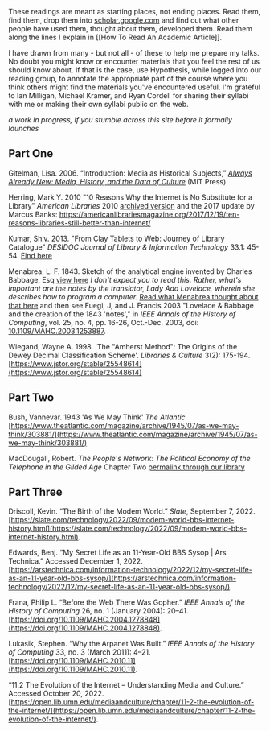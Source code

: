 These readings are meant as starting places, not ending places. Read them, find them, drop them into [scholar.google.com](https://scholar.google.com) and find out what other people have used them, thought about them, developed them. Read them along the lines I explain in [[How To Read An Academic Article]]. 

I have drawn from many - but not all - of these to help me prepare my talks. No doubt you might know or encounter materials that you feel the rest of us should know about. If that is the case, use Hypothesis, while logged into our reading group, to annotate the appropriate part of the course where you think others might find the materials you've encountered useful. I'm grateful to Ian Milligan, Michael Kramer, and Ryan Cordell for sharing their syllabi with me or making their own syllabi public on the web. 

_a work in progress, if you stumble across this site before it formally launches_

## Part One

Gitelman, Lisa. 2006. “Introduction: Media as Historical Subjects,” [_Always Already New: Media, History, and the Data of Culture_](http://web.mit.edu/uricchio/Public/television/Gitelman.pdf) (MIT Press)

Herring, Mark Y. 2010 "10 Reasons Why the Internet is No Substitute for a Library" *American Libraries* 2010 [archived version](https://web.archive.org/web/20150623123507/https://americanlibrariesmagazine.org/2010/01/20/10-reasons-why-the-internet-is-no-substitute-for-a-library/) and the 2017 update by Marcus Banks: https://americanlibrariesmagazine.org/2017/12/19/ten-reasons-libraries-still-better-than-internet/

Kumar, Shiv. 2013. "From Clay Tablets to Web: Journey of Library Catalogue" *DESIDOC Journal of Library & Information Technology* 33.1: 45-54. [Find here](https://scholar.google.com/scholar?cluster=1278219143609286938)

Menabrea, L. F. 1843. Sketch of the analytical engine invented by Charles Babbage, Esq [view here](https://repository.ou.edu/uuid/6235e086-c11a-56f6-b50d-1b1f5aaa3f5e#page/2/mode/2up) _I don't expect you to read this. Rather, what's important are the notes by the translator, Lady Ada Lovelace, wherein she describes how to program a computer._ [Read what Menabrea thought about that here](https://www.wired.com/beyond-the-beyond/2017/05/luigi-federico-menabrea-paying-tribute-ada-lovelace/) and then see Fuegi, J, and J. Francis 2003 "Lovelace & Babbage and the creation of the 1843 'notes'," in _IEEE Annals of the History of Computing_, vol. 25, no. 4, pp. 16-26, Oct.-Dec. 2003, doi: [10.1109/MAHC.2003.1253887](https://10.1109/MAHC.2003.1253887).

Wiegand, Wayne A. 1998. 'The "Amherst Method": The Origins of the Dewey Decimal Classification Scheme'. *Libraries & Culture* 3(2): 175-194. [https://www.jstor.org/stable/25548614](https://www.jstor.org/stable/25548614)

## Part Two

Bush, Vannevar. 1943 'As We May Think' *The Atlantic* [https://www.theatlantic.com/magazine/archive/1945/07/as-we-may-think/303881/](https://www.theatlantic.com/magazine/archive/1945/07/as-we-may-think/303881/) 

MacDougall, Robert. *The People's Network: The Political Economy of the Telephone in the Gilded Age* Chapter Two [permalink through our library](https://ocul-crl.primo.exlibrisgroup.com/permalink/01OCUL_CRL/17erkeh/cdi_jstor_books_j_ctt5hjm3g_5) 

## Part Three

Driscoll, Kevin. “The Birth of the Modem World.” _Slate_, September 7, 2022. [https://slate.com/technology/2022/09/modem-world-bbs-internet-history.html](https://slate.com/technology/2022/09/modem-world-bbs-internet-history.html).

Edwards, Benj. “My Secret Life as an 11-Year-Old BBS Sysop | Ars Technica.” Accessed December 1, 2022. [https://arstechnica.com/information-technology/2022/12/my-secret-life-as-an-11-year-old-bbs-sysop/](https://arstechnica.com/information-technology/2022/12/my-secret-life-as-an-11-year-old-bbs-sysop/).

Frana, Philip L. “Before the Web There Was Gopher.” _IEEE Annals of the History of Computing_ 26, no. 1 (January 2004): 20–41. [https://doi.org/10.1109/MAHC.2004.1278848](https://doi.org/10.1109/MAHC.2004.1278848).

Lukasik, Stephen. “Why the Arpanet Was Built.” _IEEE Annals of the History of Computing_ 33, no. 3 (March 2011): 4–21. [https://doi.org/10.1109/MAHC.2010.11](https://doi.org/10.1109/MAHC.2010.11).

“11.2 The Evolution of the Internet – Understanding Media and Culture.” Accessed October 20, 2022. [https://open.lib.umn.edu/mediaandculture/chapter/11-2-the-evolution-of-the-internet/](https://open.lib.umn.edu/mediaandculture/chapter/11-2-the-evolution-of-the-internet/).